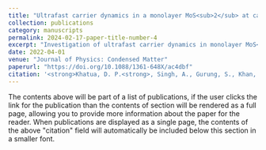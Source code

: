 ```yaml
---
title: "Ultrafast carrier dynamics in a monolayer MoS<sub>2</sub> at carrier densities well above Mott density"
collection: publications
category: manuscripts
permalink: 2024-02-17-paper-title-number-4
excerpt: "Investigation of ultrafast carrier dynamics in monolayer MoS<sub>2</sub> at carrier densities far exceeding the Mott threshold, revealing fundamental excitonic behavior under extreme photoexcitation."
date: 2022-04-01
venue: "Journal of Physics: Condensed Matter"
paperurl: "https://doi.org/10.1088/1361-648X/ac4dbf"
citation: '<strong>Khatua, D. P.<strong>, Singh, A., Gurung, S., Khan, S., Tanwar, M., Kumar, R., and Jayabalan, J. (2022). "Ultrafast carrier dynamics in a monolayer MoS<sub>2</sub> at carrier densities well above Mott density." <i>Journal of Physics: Condensed Matter</i>, 34(15), 155401. https://doi.org/10.1088/1361-648X/ac4dbf'
---
```


The contents above will be part of a list of publications, if the user clicks the link for the publication than the contents of section will be rendered as a full page, allowing you to provide more information about the paper for the reader. When publications are displayed as a single page, the contents of the above "citation" field will automatically be included below this section in a smaller font.
